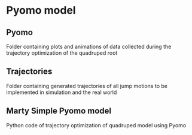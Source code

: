 # Pyomo model

## Pyomo
Folder containing plots and animations of data collected during the trajectory optimization of the quadruped root

## Trajectories

Folder containing generated trajectories of all jump motions to be implemented in simulation and the real world

## Marty Simple Pyomo model

Python code of trajectory optimization of quadruped model using Pyomo
